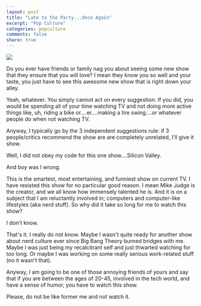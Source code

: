 ```yaml
---
layout: post
title: "Late to the Party...Once Again"
excerpt: "Pop Culture"
categories: popculture
comments: false
share: true
---
```


![](https://mindreels.files.wordpress.com/2015/03/silicon-valley.jpg)



Do you ever have friends or family nag you about seeing some new show that they ensure that you will love? I mean they know you so well and your taste, you just have to see this awesome new show that is right down your alley.


Yeah, whatever. You simply cannot act on every suggestion. If you did, you would be spending all of your time watching TV and not doing more active things like, uh, riding a bike or....er....making a tire swing....or whatever people do when not watching TV.

Anyway, I typically go by the 3 independent suggestions rule: if 3 people/critics recommend the show are are completely unrelated, I'll give it show.


Well, I did not obey my code for this one show....Silicon Valley.

And boy was I wrong.


This is the smartest, most entertaining, and funniest show on current TV. I have resisted this show for no particular good reason. I mean Mike Judge is the creator, and we all know how immensely talented he is. And it is on a subject that I am reluctantly involved in; computers and computer-like lifestyles (aka nerd stuff). So why did it take so long for me to watch this show?


I don't know.


That's it. I really do not know. Maybe I wasn't quite ready for another show about nerd culture ever since Big Bang Theory burned bridges with me. Maybe I was just being my recalcitrant self and just thwarted watching for too long. Or maybe I was working on some really serious work-related stuff (no it wasn't that).



Anyway, I am going to be one of those annoying friends of yours and say that if you are between the ages of 20-45, involved in the tech world, and have a sense of humor, you have to watch this show.


Please, do not be like former me and not watch it.



